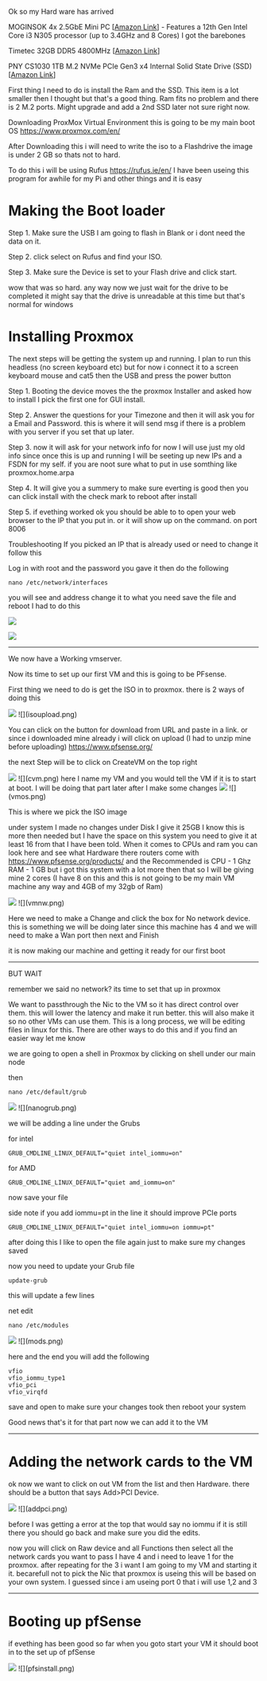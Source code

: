Ok so my Hard ware has arrived


MOGINSOK 4x 2.5GbE Mini PC [[Amazon Link](https://amzn.to/4aKXqXf)] - Features a 12th Gen Intel Core i3 N305 processor (up to 3.4GHz and 8 Cores) I got the barebones

Timetec 32GB DDR5 4800MHz [[Amazon Link](https://amzn.to/48tV9y7)] 

PNY CS1030 1TB M.2 NVMe PCIe Gen3 x4 Internal Solid State Drive (SSD) [[Amazon Link](https://amzn.to/3HeBu9C)]

First thing I need to do is install the Ram and the SSD. This item is a lot smaller then I thought but that's a good thing. Ram fits no problem and there is 2 M.2 ports. Might upgrade and add a 2nd SSD later not sure right now. 

Downloading ProxMox Virtual Environment this is going to be my main boot OS
https://www.proxmox.com/en/

After Downloading this i will need to write the iso to a Flashdrive the image is under 2 GB so thats not to hard.

To do this i will be using Rufus https://rufus.ie/en/ I have been useing this program for awhile for my Pi and other things and it is easy


# Making the Boot loader

Step 1. Make sure the USB I am going to flash in Blank or i dont need the data on it.

Step 2. click select on Rufus and find your ISO. 

Step 3. Make sure the Device is set to your Flash drive and click start.

wow that was so hard. any way now we just wait for the drive to be completed it might say that the drive is unreadable at this time but that's normal for windows

# Installing Proxmox

The next steps will be getting the system up and running. I plan to run this headless (no screen keyboard etc) but for now i connect it to a screen keyboard mouse and cat5 then the USB and press the power button

Step 1. Booting the device moves the the proxmox Installer and asked how to install I pick the first one for GUI install. 

Step 2. Answer the questions for your Timezone  and then it will ask you for a Email and Password. this is where it will send msg if there is a problem with you server if you set that up later.

Step 3. now it will ask for your network info for now I will use just my old info since once this is up and running I will be seeting up new IPs and a FSDN for my self. if you are noot sure what to put in use somthing like proxmox.home.arpa

Step 4. It will give you a summery to make sure everting is good then you can click install with the check mark to reboot after install

Step 5. if evething worked ok you should be able to to open your web browser to the IP that you put in. or it will show up on the command. on port 8006

Troubleshooting 
If you picked an IP that is already used or need to change it follow this

Log in with root and the password you gave it then do the following

```
nano /etc/network/interfaces
```

you will see and address change it to what you need save the file and reboot I had to do this

<img src="/Projects/images/proxmoxhome.png">

![](proxmoxhome.png)

---

We now have a Working vmserver.

Now its time to set up our first VM and this is going to be PFsense.

First thing we need to do is get the ISO in to proxmox. there is 2 ways of doing this

<img src="/Projects/images/isoupload.png">
![](isoupload.png)

You can click on the button for download from URL and paste in a link. or since i downloaded mine already i will click on upload (I had to unzip mine before uploading)
https://www.pfsense.org/

the next Step will be to click on CreateVM on the top right


<img src="/Projects/images/cvm.png">
![](cvm.png)
here I name  my VM and you would tell the VM if it is to start at boot. I will be doing that part later after I make some changes



<img src="/Projects/images/vmos.png">
![](vmos.png)

This is where we pick the ISO image

under system I made no changes
under Disk I give it 25GB I know this is more then needed but I have the space on this system you need to give it at least 16 from that I have been told.
When it comes to CPUs and ram you can look here and see what Hardware there routers come with https://www.pfsense.org/products/  and the Recommended is	CPU - 1 Ghz RAM - 1 GB but i got this system with a lot more then that so I will be giving mine 2 cores (I have 8 on this and this is not going to be my main VM machine any way and 4GB of my 32gb of Ram)



<img src="/Projects/images/vmnw.png">
![](vmnw.png)

Here we need to make a Change and click the box for No network device. this is something we will be doing later since this machine has 4 and we will need to make a Wan port
then next and Finish

it is now making our machine and getting it ready for our first boot


---
BUT WAIT

remember we said no network? its time to set that up in proxmox

We want to passthrough the Nic to the VM so it has direct control over them. this will lower the latency and make it run better. this will also make it so no other VMs can use them.  This is a long process, we will be editing files in linux for this. There are other ways to do this and if you find an easier way let me know

we are going to open a shell in Proxmox   by clicking on shell under our main node

then

```shell
nano /etc/default/grub
```

<img src="/Projects/images/nanogrub.png">
![](nanogrub.png)

we will be adding a line under the Grubs

for intel
```shell
GRUB_CMDLINE_LINUX_DEFAULT="quiet intel_iommu=on"
```

for AMD
```shell
GRUB_CMDLINE_LINUX_DEFAULT="quiet amd_iommu=on"
```

now save your file

side note if you add iommu=pt in the line it should improve PCIe ports

```shell
GRUB_CMDLINE_LINUX_DEFAULT="quiet intel_iommu=on iommu=pt"
```

after doing this I like to open the file again just to make sure my changes saved

now you need to update your Grub file

```shell
update-grub
```

this will update a few lines

net edit

```shell
nano /etc/modules
```


<img src="/Projects/images/mods.png">
![](mods.png)

here and the end you will add the following

```shell
vfio
vfio_iommu_type1
vfio_pci
vfio_virqfd
```

save and open to make sure your changes took
then reboot your system

Good news that's it for that part now we can add it to the VM

---

# Adding the network cards to the VM

ok now we want to click on out VM from the list and then Hardware. there should be a button that says Add>PCI Device.

<img src="/Projects/images/addpci.png">
![](addpci.png)


before I was getting a error at the top that would say no iommu if it is still there you should go back and make sure you did the edits.

now you will click on Raw device and all Functions then select all the network cards you want to pass I have 4 and i need to leave 1 for the proxmox. after repeating for the 3 i want I am going to my VM and starting it it. becarefull not to pick the Nic that proxmox is useing this will be based on your own system. I guessed since i am useing port 0 that i will use 1,2 and 3


---

# Booting up pfSense

if evething has been good so far when you goto start your VM it should boot in to the set up of pfSense


<img src="/Projects/images/pfsinstall.png">
![](pfsinstall.png)